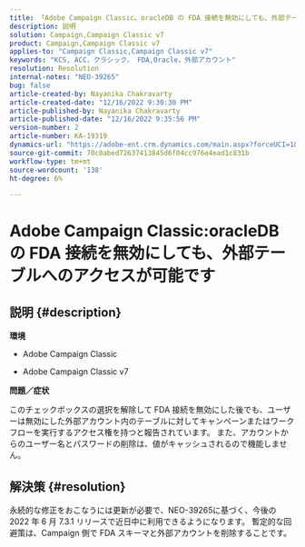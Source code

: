 ```yaml
---
title: 「Adobe Campaign Classic。oracleDB の FDA 接続を無効にしても、外部テーブルへのアクセスが許可されます。
description: 説明
solution: Campaign,Campaign Classic v7
product: Campaign,Campaign Classic v7
applies-to: "Campaign Classic,Campaign Classic v7"
keywords: "KCS, ACC，クラシック， FDA,Oracle，外部アカウント"
resolution: Resolution
internal-notes: "NEO-39265"
bug: false
article-created-by: Nayanika Chakravarty
article-created-date: "12/16/2022 9:30:30 PM"
article-published-by: Nayanika Chakravarty
article-published-date: "12/16/2022 9:35:56 PM"
version-number: 2
article-number: KA-19319
dynamics-url: "https://adobe-ent.crm.dynamics.com/main.aspx?forceUCI=1&pagetype=entityrecord&etn=knowledgearticle&id=1119dbd7-887d-ed11-81ac-6045bd006079"
source-git-commit: 70c0abed72637413845d6f04cc976e4ead1c831b
workflow-type: tm+mt
source-wordcount: '138'
ht-degree: 6%

---
```


# Adobe Campaign Classic:oracleDB の FDA 接続を無効にしても、外部テーブルへのアクセスが可能です

## 説明 {#description}


<b>環境</b>

- Adobe Campaign Classic

- Adobe Campaign Classic v7

<b>問題／症状</b>

このチェックボックスの選択を解除して FDA 接続を無効にした後でも、ユーザーは無効にした外部アカウント内のテーブルに対してキャンペーンまたはワークフローを実行するアクセス権を持つと報告されています。 また、アカウントからのユーザー名とパスワードの削除は、値がキャッシュされるので機能しません。






## 解決策 {#resolution}


永続的な修正をおこなうには更新が必要で、NEO-39265に基づく、今後の 2022 年 6 月 7.3.1 リリースで近日中に利用できるようになります。 暫定的な回避策は、Campaign 側で FDA スキーマと外部アカウントを削除することです。
